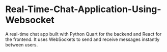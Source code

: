 # Real-Time-Chat-Application-Using-Websocket
A real-time chat app built with Python Quart for the backend and React for the frontend. It uses WebSockets to send and receive messages instantly between users.
